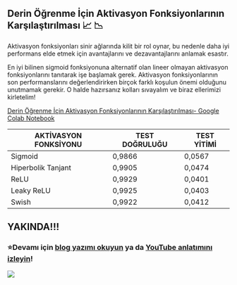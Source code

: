 ## Derin Öğrenme İçin Aktivasyon Fonksiyonlarının Karşılaştırılması :chart_with_upwards_trend: :chart_with_downwards_trend:

Aktivasyon fonksiyonları sinir ağlarında kilit bir rol oynar, bu nedenle daha iyi performans elde etmek için avantajlarını ve dezavantajlarını anlamak esastır.

En iyi bilinen sigmoid fonksiyonuna alternatif olan lineer olmayan aktivasyon fonksiyonlarını tanıtarak işe başlamak gerek. Aktivasyon fonksiyonlarının son performanslarını değerlendirirken birçok farklı koşulun önemi olduğunu unutmamak gerekir. O halde hazırsanız kolları sıvayalım ve biraz ellerimizi kirletelim!

[Derin Öğrenme İçin Aktivasyon Fonksiyonlarının Karşılaştırılması- Google Colab Notebook](https://colab.research.google.com/github/ayyucekizrak/Udemy_DerinOgrenmeyeGiris/blob/master/Aktivasyon_Fonksiyonlarinin_Karsilastirilmasi/Aktivasyon_Fonksiyonlar%C4%B1_Kar%C5%9F%C4%B1la%C5%9Ft%C4%B1rmas%C4%B1.ipynb)

| AKTİVASYON FONKSİYONU   | TEST DOĞRULUĞU | TEST YİTİMİ   |
| -------------           | -------------  | ------------- |
| Sigmoid                 | 0,9866         | 0,0567        |
| Hiperbolik Tanjant      | 0,9905         | 0,0474        |
| ReLU                    | 0,9929         | 0,0401        |
| Leaky ReLU              | 0,9925         | 0,0403        |
| Swish                   | 0,9922         | 0,0412        |

## YAKINDA!!!
### ⭐️Devamı için [blog yazımı okuyun](https://) ya da  [YouTube anlatımını izleyin](https://)! 


<img align="left" src="AktivasyonFonksiyonları.jpeg">
